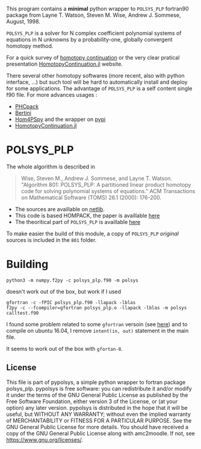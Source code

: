 This program contains a **minimal** python wrapper to `POLSYS_PLP` fortran90 package from 
Layne T. Watson, Steven M. Wise, Andrew
J. Sommese, August, 1998.


`POLSYS_PLP` is a solver for N complex coefficient polynomial systems of equations in N unknowns by a probability-one, globally convergent homotopy method.

For a quick survey of [homotopy continuation](https://en.wikipedia.org/wiki/Numerical_algebraic_geometry#Homotopy_continuation) or the very clear pratical presentation [HomotopyContinuation.jl](https://www.juliahomotopycontinuation.org/guides) website.

There several other homotopy softwares (more recent, also with python interface, ...) but such tool will be hard to automatically install and deploy for some applications. 
The advantage of `POLSYS_PLP` is a self content single f90 file. For more advances usages :
  - [PHCpack](https://github.com/janverschelde/PHCpack)
  - [Bertini](https://github.com/bertiniteam/b2)
  - [Hom4PSpy](http://www.hom4ps3.org) and the wrapper on [pypi](https://pypi.org/project/Hom4PSpy/)
  - [HomotopyContinuation.jl](https://www.juliahomotopycontinuation.org)
  
# POLSYS_PLP
The whole algorithm is described in
> Wise, Steven M., Andrew J. Sommese, and Layne T. Watson. "Algorithm 801: POLSYS_PLP: A partitioned linear product homotopy code for solving polynomial systems of equations." ACM Transactions on Mathematical Software (TOMS) 26.1 (2000): 176-200.

  - The sources are availlable on [netlib](http://www.netlib.org/opt/polsysplp.tgz).
  - This code is based HOMPACK, the paper is availlable [here](https://vtechworks.lib.vt.edu/bitstream/handle/10919/19612/TR-90-36.pdf)
  - The theoritical part of `POLSYS_PLP` is availlable [here](https://vtechworks.lib.vt.edu/bitstream/handle/10919/36933/thesis.pdf)
  
To make easier the build of this module, a copy of `POLSYS_PLP` *original* sources is included in the `801` folder.
  
# Building
```
python3 -m numpy.f2py -c polsys_plp.f90 -m polsys
```
doesn't work out of the box, but work if I used 
```
gfortran -c -fPIC polsys_plp.f90 -llapack -lblas
f2py -c --fcompiler=gfortran polsys_plp.o -llapack -lblas -m polsys calltest.f90 
```
I found some problem related to some `gfortran` versoin (see [here](https://gcc.gnu.org/bugzilla/show_bug.cgi?id=84276)) and to compile on ubuntu 16.04, I remove `intent(in, out)` statement in the main file.

It seems to work out of the box with `gfortan-8`.


## License
This file is part of pypolsys, a simple python wrapper to fortran package polsys_plp.
pypolsys is free software: you can redistribute it and/or modify it under the terms of the GNU General Public License as published by the Free Software Foundation, either version 3 of the License, or (at your option) any later version.
pypolsys is distributed in the hope that it will be useful, but WITHOUT ANY WARRANTY; without even the implied warranty of MERCHANTABILITY or FITNESS FOR A PARTICULAR PURPOSE.  See the GNU General Public License for more details.
You should have received a copy of the GNU General Public License along with amc2moodle.  If not, see <https://www.gnu.org/licenses/>.
